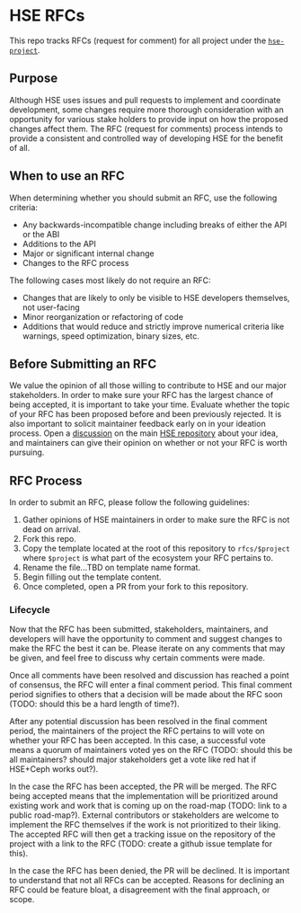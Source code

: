# HSE RFCs

This repo tracks RFCs (request for comment) for all project under the
[`hse-project`](https://github.com/hse-project).

## Purpose

Although HSE uses issues and pull requests to implement and coordinate
development, some changes require more thorough consideration with an
opportunity for various stake holders to provide input on how the proposed
changes affect them. The RFC (request for comments) process intends to provide
a consistent and controlled way of developing HSE for the benefit of all.

## When to use an RFC

When determining whether you should submit an RFC, use the following criteria:

- Any backwards-incompatible change including breaks of either the API or the
  ABI
- Additions to the API
- Major or significant internal change
- Changes to the RFC process

The following cases most likely do not require an RFC:

- Changes that are likely to only be visible to HSE developers themselves,
  not user-facing
- Minor reorganization or refactoring of code
- Additions that would reduce and strictly improve numerical criteria like
  warnings, speed optimization, binary sizes, etc.

## Before Submitting an RFC

We value the opinion of all those willing to contribute to HSE and our major
stakeholders. In order to make sure your RFC has the largest chance of being
accepted, it is important to take your time. Evaluate whether the topic of your
RFC has been proposed before and been previously rejected. It is also important
to solicit maintainer feedback early on in your ideation process. Open a
[discussion](https://github.com/hse-project/hse/discussions) on the main
[HSE repository](https://github.com/hse-project/hse) about your idea, and
maintainers can give their opinion on whether or not your RFC is worth pursuing.

## RFC Process

In order to submit an RFC, please follow the following guidelines:

1. Gather opinions of HSE maintainers in order to make sure the RFC is not dead
  on arrival.
1. Fork this repo.
1. Copy the template located at the root of this repository to `rfcs/$project`
  where `$project` is what part of the ecosystem your RFC pertains to.
1. Rename the file...TBD on template name format.
1. Begin filling out the template content.
1. Once completed, open a PR from your fork to this repository.

### Lifecycle

Now that the RFC has been submitted, stakeholders, maintainers, and developers
will have the opportunity to comment and suggest changes to make the RFC the
best it can be. Please iterate on any comments that may be given, and feel free
to discuss why certain comments were made.

Once all comments have been resolved and discussion has reached a point of
consensus, the RFC will enter a final comment period. This final comment period
signifies to others that a decision will be made about the RFC soon (TODO:
should this be a hard length of time?).

After any potential discussion has been resolved in the final comment period,
the maintainers of the project the RFC pertains to will vote on whether your RFC
has been accepted. In this case, a successful vote means a quorum of maintainers
voted yes on the RFC (TODO: should this be all maintainers? should major
stakeholders get a vote like red hat if HSE+Ceph works out?).

In the case the RFC has been accepted, the PR will be merged. The RFC being
accepted means that the implementation will be prioritized around existing work
and work that is coming up on the road-map (TODO: link to a public road-map?).
External contributors or stakeholders are welcome to implement the RFC
themselves if the work is not prioritized to their liking. The accepted RFC will
then get a tracking issue on the repository of the project with a link to the
RFC (TODO: create a github issue template for this).

In the case the RFC has been denied, the PR will be declined. It is important to
understand that not all RFCs can be accepted. Reasons for declining an RFC could
be feature bloat, a disagreement with the final approach, or scope.
